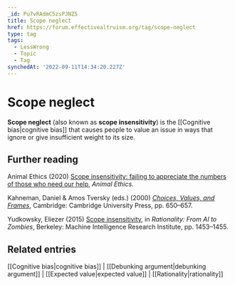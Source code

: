 ```yaml
---
_id: Pu7vRAdmC5zsPJNZ5
title: Scope neglect
href: https://forum.effectivealtruism.org/tag/scope-neglect
type: tag
tags:
  - LessWrong
  - Topic
  - Tag
synchedAt: '2022-09-11T14:34:20.227Z'
---
```

# Scope neglect

**Scope neglect** (also known as **scope insensitivity**) is the [[Cognitive bias|cognitive bias]] that causes people to value an issue in ways that ignore or give insufficient weight to its size.

Further reading
---------------

Animal Ethics (2020) [Scope insensitivity: failing to appreciate the numbers of those who need our help](https://www.animal-ethics.org/cognitive-biases-and-animals/scope-insensitivity-failing-to-appreciate-the-numbers-of-those-who-need-our-help/), *Animal Ethics*.

Kahneman, Daniel & Amos Tversky (eds.) (2000) [*Choices, Values, and Frames*](https://en.wikipedia.org/wiki/Special:BookSources/0-521-62749-4), Cambridge: Cambridge University Press, pp. 650–657.

Yudkowsky, Eliezer (2015) [Scope insensitivity](https://en.wikipedia.org/wiki/Special:BookSources/9781939311146), in *Rationality: From AI to Zombies*, Berkeley: Machine Intelligence Research Institute, pp. 1453–1455.

Related entries
---------------

[[Cognitive bias|cognitive bias]] | [[Debunking argument|debunking argument]] | [[Expected value|expected value]] | [[Rationality|rationality]]